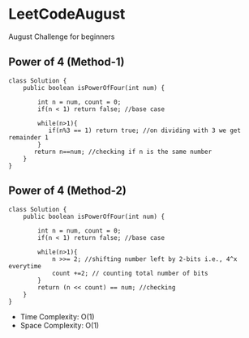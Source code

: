 # LeetCodeAugust
August Challenge for beginners

## Power of 4 (Method-1)

```
class Solution {
    public boolean isPowerOfFour(int num) {
       
        int n = num, count = 0;
        if(n < 1) return false; //base case
        
        while(n>1){
           if(n%3 == 1) return true; //on dividing with 3 we get remainder 1
        }
       return n==num; //checking if n is the same number
    }
}
```

## Power of 4 (Method-2)

```
class Solution {
    public boolean isPowerOfFour(int num) {
        
        int n = num, count = 0;
        if(n < 1) return false; //base case
        
        while(n>1){
            n >>= 2; //shifting number left by 2-bits i.e., 4^x everytime
            count +=2; // counting total number of bits
        }
        return (n << count) == num; //checking 
    }
}
```
* Time Complexity: O(1)
* Space Complexity: O(1)
